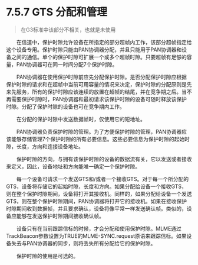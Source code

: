 # 7.5.7 GTS 分配和管理
>在G3标准中该部分不相关，也就是未使用

　　在信道中，保护时隙允许设备在所指定的部分超帧内工作，该部分超帧指定给这个设备专用。保护时隙只能由PAN协调器分配，并且只能用于PAN协调器和设备之间的通信。单个的保护时隙可扩展一个或多个超帧时隙。只要超帧有足够的容量，PAN协调器可在同一时间分配7个保护时隙。

　　PAN协调器在使用保护时隙前应先分配保护时隙。是否分配保护时隙应根据保护时隙的请求和在超帧中当前可用容量的情况来决定，保护时隙的分配原则是先来先服务，所有的保护时隙应该连续的放置在超帧的结尾，并在竞争期之后。当不再需要保护时隙时，PAN协调器和最初请求该保护时隙的设备可随时释放该保护时隙。分配了保护时隙的设备也可在竞争期内工作。

　　在分配的保护时隙中发送数据帧时，仅使用它的短地址。

　　PAN协调器负责保护时隙的管理。为了方便保护时隙的管理，PAN协调器应该能够存储管理7个保护时隙的所有必要信息。这些必要信息为保护时隙的起始时隙，长度，方向和连接设备地址。

　　保护时隙的方向，与拥有该保护时隙的设备的数据流有关，它以发送或者接收来定义，因此，设备地址和方向能唯一确定一个保护时隙。

　　每一个设备可请求一个发送GTS和/或者一个接收GTS。对于每一个所分配的GTS，设备将存储它的起始时隙，长度和方向。如果分配给设备一个接收GTS，则在整个保护时隙期间，设备将打开其接收机。同样的，如果分配给设备一个发送GTS，则在整个保护时隙期间，PAN协调器将打开它的接收机。如果在接收保护时隙期间收到数据帧，并且要求确认，设备将像平常一样发送确认帧。类似的，设备应能够在发送保护时隙期间接收确认帧。

　　设备只有在当前跟踪信标的时候，才会分配和使用保护时隙。MLME通过TrackBeacon参数设置为TRUE的MLME-SYNC.request原语来跟踪信标。如果设备失去与PAN协调器的同步，则将丢失所有分配给它的保护时隙。

　　保护时隙的使用是可选的。
